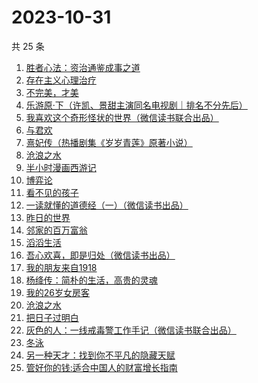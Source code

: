 # 2023-10-31

共 25 条

<!-- BEGIN WEREAD -->
<!-- 最后更新时间 2023-10-31 13:04:16 +0800 -->
1. [胜者心法：资治通鉴成事之道](https://weread.qq.com/web/bookDetail/6ae329f0813ab8415g0145d5)
1. [存在主义心理治疗](https://weread.qq.com/web/bookDetail/538320a0813ab83e4g01836b)
1. [不完美，才美](https://weread.qq.com/web/bookDetail/0f8327a05ccfbd0f8552c12)
1. [乐游原·下（许凯、景甜主演同名电视剧｜排名不分先后）](https://weread.qq.com/web/bookDetail/cc4328b0813ab840eg019bc6)
1. [我喜欢这个奇形怪状的世界（微信读书联合出品）](https://weread.qq.com/web/bookDetail/17532b00813ab8416g014dc0)
1. [与君欢](https://weread.qq.com/web/bookDetail/18c32a40813ab83dag018fcb)
1. [熹妃传（热播剧集《岁岁青莲》原著小说）](https://weread.qq.com/web/bookDetail/a7d326d0813ab8409g01957a)
1. [沧浪之水](https://weread.qq.com/web/bookDetail/7c632ef05a49197c62b53f0)
1. [半小时漫画西游记](https://weread.qq.com/web/bookDetail/83132c80813ab83e8g012bdb)
1. [博弈论](https://weread.qq.com/web/bookDetail/86a32490718ea51d86a0045)
1. [看不见的孩子](https://weread.qq.com/web/bookDetail/032320f0813ab7c77g0140d1)
1. [一读就懂的道德经（一）（微信读书出品）](https://weread.qq.com/web/bookDetail/19d32440813ab83d8g0152c9)
1. [昨日的世界](https://weread.qq.com/web/bookDetail/80a324f0716b1a6480af682)
1. [邻家的百万富翁](https://weread.qq.com/web/bookDetail/26532c00813ab83dbg0183ba)
1. [滔滔生活](https://weread.qq.com/web/bookDetail/47632e40813ab774cg010258)
1. [吾心欢喜，即是归处（微信读书出品）](https://weread.qq.com/web/bookDetail/cad32210813ab83e5g016fb8)
1. [我的朋友来自1918](https://weread.qq.com/web/bookDetail/2e132250813ab7d6dg015d53)
1. [杨绛传：简朴的生活，高贵的灵魂](https://weread.qq.com/web/bookDetail/cb032d80720559e8cb04fd3)
1. [我的26岁女房客](https://weread.qq.com/web/bookDetail/6dc32200813ab7ed4g01138b)
1. [沧浪之水](https://weread.qq.com/web/bookDetail/04a32a507266029704ad531)
1. [把日子过明白](https://weread.qq.com/web/bookDetail/a2732a40813ab7bb3g0112e7)
1. [灰色的人：一线戒毒警工作手记（微信读书联合出品）](https://weread.qq.com/web/bookDetail/36d32230813ab83d1g011af2)
1. [冬泳](https://weread.qq.com/web/bookDetail/09f322c0813ab83bdg012b36)
1. [另一种天才：找到你不平凡的隐藏天赋](https://weread.qq.com/web/bookDetail/2c632c80813ab83aeg010372)
1. [管好你的钱:适合中国人的财富增长指南](https://weread.qq.com/web/bookDetail/94732180813ab8229g0141af)
<!-- END WEREAD -->